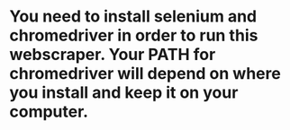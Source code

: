 # You need to install selenium and chromedriver in order to run this webscraper. Your PATH for chromedriver will depend on where you install and keep it on your computer.
